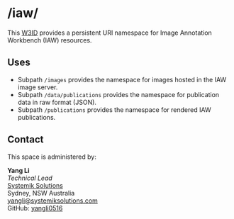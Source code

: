 # /iaw/

This [W3ID](https://w3id.org) provides a persistent URI namespace for Image Annotation Workbench (IAW) resources.

## Uses

- Subpath `/images` provides the namespace for images hosted in the IAW image server.
- Subpath `/data/publications` provides the namespace for publication data in raw format (JSON).
- Subpath `/publications` provides the namespace for rendered IAW publications.

## Contact
This space is administered by:

**Yang Li**  
*Technical Lead*  
[Systemik Solutions](https://systemiksolutions.com/)  
Sydney, NSW Australia  
<yangli@systemiksolutions.com>  
GitHub: [yangli0516](https://github.com/yangli0516)
